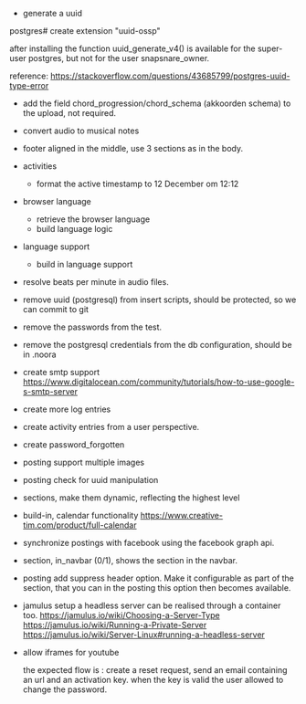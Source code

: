* generate a uuid

postgres# create extension "uuid-ossp"

after installing the function uuid_generate_v4() is available for the super-user
postgres, but not for the user snapsnare_owner.

reference:
https://stackoverflow.com/questions/43685799/postgres-uuid-type-error

* add the field chord_progression/chord_schema (akkoorden schema) to the upload, not required.
* convert audio to musical notes  
* footer aligned in the middle, use 3 sections as in the body.
* activities
  * format the active timestamp to 12 December om 12:12

* browser language
  * retrieve the browser language
  * build language logic 

* language support
  * build in language support
  
* resolve beats per minute in audio files.
* remove uuid (postgresql) from insert scripts, should be protected, so we can commit to git
* remove the passwords from the test.
* remove the postgresql credentials from the db configuration, should be in .noora
* create smtp support
  https://www.digitalocean.com/community/tutorials/how-to-use-google-s-smtp-server
* create more log entries
* create activity entries from a user perspective. 
* create password_forgotten
* posting support multiple images
* posting check for uuid manipulation
* sections, make them dynamic, reflecting the highest level
* build-in, calendar functionality
  https://www.creative-tim.com/product/full-calendar
* synchronize postings with facebook using the facebook graph api.
* section, in_navbar (0/1), shows the section in the navbar.
* posting add suppress header option. Make it configurable as part of the section, that you can
  in the posting this option then becomes available.
* jamulus setup a headless server
  can be realised through a container too.
  https://jamulus.io/wiki/Choosing-a-Server-Type
  https://jamulus.io/wiki/Running-a-Private-Server
  https://jamulus.io/wiki/Server-Linux#running-a-headless-server   
* allow iframes for youtube
  
  the expected flow is : create a reset request, send an email containing an url and an activation key.
  when the key is valid the user allowed to change the password.

